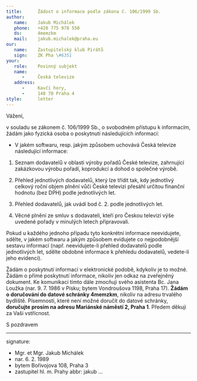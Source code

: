 ```yaml
---
title:      Žádost o informace podle zákona č. 106/1999 Sb.
author:
   name:    Jakub Michálek
   phone:   +420 775 978 550
   ds:      4memzkm
   mail:    jakub.michalek@praha.eu
our:
   name:    Zastupitelský klub Pirátů
   sign:    ZK Pha \#6351
your:
   role:    Povinný subjekt
   name:    
      -     Česká televize
   address:
      -     Kavčí hory, 
      -     140 70 Praha 4
style:      letter
---
```


Vážení,

v souladu se zákonem č. 106/1999 Sb., o svobodném přístupu k informacím, žádám jako fyzická osoba o poskytnutí následujících informací:

* V jakém softwaru, resp. jakým způsobem uchovává Česká televize následující informace:

1. Seznam dodavatelů v oblasti výroby pořadů České televize, zahrnující zakázkovou výrobu pořadí, koprodukcí a dohod o společné výrobě.

2. Přehled jednotlivých dodavatelů, který lze třídit tak, kdy jednotlivý celkový roční objem plnění vůči České televizi přesáhl určitou finanční hodnotu (bez DPH) podle jednotlivých let.

3. Přehled dodavatelů, jak uvádí bod č. 2. podle jednotlivých let. 

4. Věcné plnění ze smluv s dodavateli, kteří pro Českou televizi výše uvedené pořady v minulých letech připravovali. 

Pokud u každého jednoho případu tyto konkrétní informace neevidujete, sdělte, v jakém softwaru a jakým způsobem evidujete co nejpodobnější sestavu informací (např. neevidujete-li přehled dodavatelů podle jednotlivých let, sdělte obdobné informace k přehledu dodavatelů, vedete-li jeho evidenci). 

Žádám o poskytnutí informací v elektronické podobě, kdykoliv je to možné. Žádám o přímé poskytnutí informace, nikoliv jen odkaz na zveřejněný dokument. Ke komunikaci tímto dále zmocňuji svého asistenta Bc. Jana Loužka (nar. 9. 7. 1986 v Písku; bytem Vondroušova 1198, Praha 17). **Žádám o doručování do datové schránky 4memzkm**, nikoliv na adresu trvalého bydliště. Písemnosti, které není možné doručit do datové schránky, **doručujte prosím na adresu Mariánské náměstí 2, Praha 1**. Předem děkuji za Vaši vstřícnost.

S pozdravem

---
signature: 
  - Mgr. et Mgr. Jakub Michálek
  - nar. 6. 2. 1989
  - bytem Bořivojova 108, Praha 3
  - zastupitel hl. m. Prahy
abbr:       jakub
...
